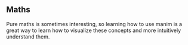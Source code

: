 ## Maths

Pure maths is sometimes interesting, so learning how to use manim is a great way to learn how to visualize these concepts and more intuitively understand them.
